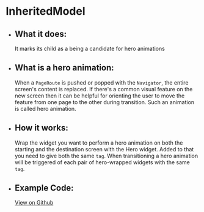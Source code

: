 # InheritedModel

- ## What it does:
  It marks its child as a being a candidate for hero animations

- ## What is a hero animation:
  When a `PageRoute` is pushed or popped with the `Navigator`, the entire screen's content is replaced. If there's a common visual feature on the new screen then it can be helpful for orienting the user to move the feature from one page to the other during transition. Such an animation is called hero animation.

- ## How it works:
  Wrap the widget you want to perform a hero animation on both the starting and the destination screen with the Hero widget. Added to that you need to give both the same `tag`. When transitioning a hero animation will be triggered of each pair of hero-wrapped widgets with the same `tag`.

- ## Example Code:
  [View on Github](https://github.com/TheUltimateOptimist/Widgets/blob/master/example_writer/lib/inherited_model_example.dart)